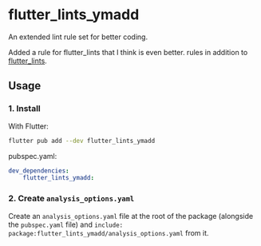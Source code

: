 # flutter_lints_ymadd

An extended lint rule set for better coding.

Added a rule for flutter_lints that I think is even better.
rules in addition to [flutter_lints](https://pub.dev/packages/flutter_lints).
## Usage

### 1. Install

With Flutter:
```bash
flutter pub add --dev flutter_lints_ymadd
```

pubspec.yaml:
```yaml
dev_dependencies:
    flutter_lints_ymadd:
```

### 2. Create `analysis_options.yaml`
Create an `analysis_options.yaml` file at the root of the package (alongside the `pubspec.yaml` file) and `include: package:flutter_lints_ymadd/analysis_options.yaml` from it.